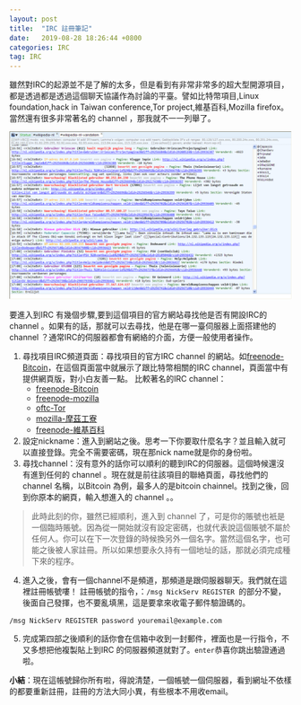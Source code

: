 ```yaml
---
layout: post
title:  "IRC 註冊筆記"
date:   2019-08-28 18:26:44 +0800
categories: IRC
tag: IRC
---
```


雖然對IRC的起源並不是了解的太多，但是看到有非常非常多的超大型開源項目，都是透過都是透過這個聊天協議作為討論的平臺。譬如比特幣項目,Linux foundation,hack in Taiwan conference,Tor project,維基百科,Mozilla firefox。當然還有很多非常著名的 channel ，那我就不一一列舉了。

![](/images/irc-demo.png)

要進入到IRC 有幾個步驟,要到這個項目的官方網站尋找他是否有開設IRC的 channel 。如果有的話，那就可以去尋找，他是在哪一臺伺服器上面搭建他的 channel ？通常IRC的伺服器都會有網絡的介面，方便一般使用者操作。

1. 尋找項目IRC頻道頁面：尋找項目的官方IRC channel 的網站。如[freenode-Bitcoin](https://en.bitcoin.it/wiki/IRC_channels)，在這個頁面當中就展示了跟比特幣相關的IRC channel，頁面當中有提供網頁版，對小白友善一點。
比較著名的IRC channel：
	* [freenode-Bitcoin](https://en.bitcoin.it/wiki/IRC_channels)
	* [freenode-mozilla](https://wiki.mozilla.org/IRC)
	* [oftc-Tor](https://www.torproject.org/contact/)
	* [mozilla-摩茲工寮](https://moztw.org/space/)
	* [freenode-維基百科](https://meta.wikimedia.org/wiki/IRC/Channels)
2. 設定nickname：進入到網站之後。思考一下你要取什麼名字？並且輸入就可以直接登錄。完全不需要密碼，現在那nick name就是你的身份啦。
3. 尋找channel：沒有意外的話你可以順利的聽到IRC的伺服器。這個時候還沒有進到任何的 channel 。現在就是前往該項目的聯絡頁面，尋找他們的 channel 名稱，以Bitcoin 為例，最多人的是bitcoin chainnel。找到之後，回到你原本的網頁，輸入想進入的 channel 。。
> 此時此刻的你，雖然已經順利，進入到 channel 了，可是你的賬號也衹是一個臨時賬號。因為從一開始就沒有設定密碼，也就代表說這個賬號不屬於任何人。你可以在下一次登錄的時候換另外一個名字。當然這個名字，也可能之後被人家註冊。所以如果想要永久持有一個地址的話，那就必須完成種下來的程序。
4. 進入之後，會有一個channel不是頻道，那頻道是跟伺服器聊天。我們就在這裡註冊帳號嘍！
註冊帳號的指令，：`/msg NickServ REGISTER `的部分不變，後面自己發揮，也不要亂填黑，這是要拿來收電子郵件驗證碼的。
```
/msg NickServ REGISTER password youremail@example.com
```
5. 完成第四部之後順利的話你會在信箱中收到一封郵件，裡面也是一行指令，不又多想把他複製貼上到IRC 的伺服器頻道就對了。`enter`恭喜你跳出驗證通過啦。

**小結**：現在這帳號歸你所有啦，得說清楚，一個帳號一個伺服器，看到網址不依樣的都要重新註冊，註冊的方法大同小異，有些根本不用收email。